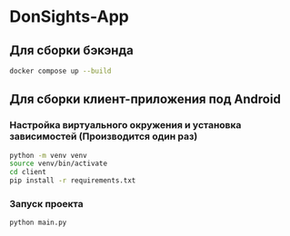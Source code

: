 # DonSights-App

## Для сборки бэкэнда
```sh
docker compose up --build
```

## Для сборки клиент-приложения под Android

### Настройка виртуального окружения и установка зависимостей (Производится один раз)

```sh
python -m venv venv
source venv/bin/activate
cd client
pip install -r requirements.txt
```

### Запуск проекта

```sh
python main.py
```
